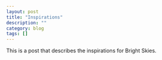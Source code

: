 ```yaml
---
layout: post
title: "Inspirations"
description: ""
category: blog
tags: []
---
```

<section markdown="1" class="single">

This is a post that describes the inspirations for Bright Skies.

</section>
